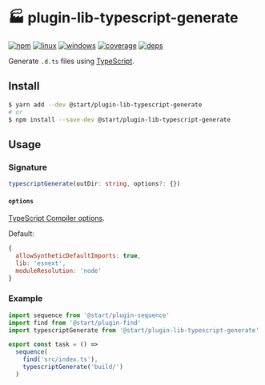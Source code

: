 # 🏭 plugin-lib-typescript-generate

[![npm](https://img.shields.io/npm/v/@start/plugin-lib-typescript-generate.svg?style=flat-square)](https://www.npmjs.com/package/@start/plugin-lib-typescript-generate) [![linux](https://img.shields.io/travis/deepsweet/start/master.svg?label=linux&style=flat-square)](https://travis-ci.org/deepsweet/start) [![windows](https://img.shields.io/appveyor/ci/deepsweet/start/master.svg?label=windows&style=flat-square)](https://ci.appveyor.com/project/deepsweet/start) [![coverage](https://img.shields.io/codecov/c/github/deepsweet/start/master.svg?style=flat-square)](https://codecov.io/github/deepsweet/start) [![deps](https://david-dm.org/deepsweet/start.svg?path=packages/plugin-lib-typescript-generate&style=flat-square)](https://david-dm.org/deepsweet/start?path=packages/plugin-lib-typescript-generate)

Generate `.d.ts` files using [TypeScript](https://www.typescriptlang.org/).

## Install

```sh
$ yarn add --dev @start/plugin-lib-typescript-generate
# or
$ npm install --save-dev @start/plugin-lib-typescript-generate
```

## Usage

### Signature

```ts
typescriptGenerate(outDir: string, options?: {})
```

#### `options`

[TypeScript Compiler options](https://www.typescriptlang.org/docs/handbook/compiler-options.html).

Default:

```js
{
  allowSyntheticDefaultImports: true,
  lib: 'esnext',
  moduleResolution: 'node'
}
```

### Example

```js
import sequence from '@start/plugin-sequence'
import find from '@start/plugin-find'
import typescriptGenerate from '@start/plugin-lib-typescript-generate'

export const task = () =>
  sequence(
    find('src/index.ts'),
    typescriptGenerate('build/')
  )
```
